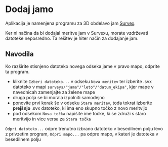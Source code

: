 # Dodaj jamo

Aplikacija je namenjena programu za 3D obdelavo jam [Survex](https://survex.com/).

Ker ni načina da bi dodajal meritve jam v Survexu, morate vzdrževati datoteke neposredno.
Ta rešitev je hiter način za dodajanje jam.

## Navodila

Ko razširite stisnjeno datoteko novega odseka jame v pravo mapo, odprite ta program.
- kliknite ``Izberi datoteko...`` v odseku ``Nova meritev`` ter izberite .svx datoteko v mapi ``surveys/"jama"/"leto"/"datum_ekipa"``, kjer mape v navednicah zamenjajte za želene mape
- druga polja se bi morala izpolniti samodejno
- ponovite prvi korak še v odseku ``Stara meritev``, toda tokrat izberite **prejšnjo** .svx datoteko, ki ima eno skupno točko z novo meritvijo
- pod odsekom ``Nova točka`` napišite ime točke, ki se združi s staro meritvijo in vice versa za ``Stara točka``

``Odpri datoteko...`` odpre trenutno izbrano datoteko v besedilnem polju levo z privzetim program,
``Odpri mapo...`` pa odpre mapo, v kateri je datoteka v besedilnem polju
